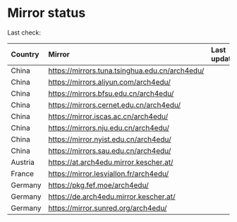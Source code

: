 <script src="./time.js"></script>
# Mirror status
Last check: <script type="text/javascript">localize(1710803873.4894912);</script>

|Country|Mirror|Last update|
|:------|:-----|:----------|
|China|https://mirrors.tuna.tsinghua.edu.cn/arch4edu/|<script type="text/javascript">localize(1710743550);</script>|
|China|https://mirrors.aliyun.com/arch4edu/|<script type="text/javascript">localize(1710786591);</script>|
|China|https://mirrors.bfsu.edu.cn/arch4edu/|<script type="text/javascript">localize(1710786591);</script>|
|China|https://mirrors.cernet.edu.cn/arch4edu/|<script type="text/javascript">localize(1710786591);</script>|
|China|https://mirror.iscas.ac.cn/arch4edu/|<script type="text/javascript">localize(1710786591);</script>|
|China|https://mirrors.nju.edu.cn/arch4edu/|<script type="text/javascript">localize(1710700032);</script>|
|China|https://mirror.nyist.edu.cn/arch4edu/|<script type="text/javascript">localize(1710786591);</script>|
|China|https://mirrors.sau.edu.cn/arch4edu/|<script type="text/javascript">localize(1710786591);</script>|
|Austria|https://at.arch4edu.mirror.kescher.at/|<script type="text/javascript">localize(1710786591);</script>|
|France|https://mirror.lesviallon.fr/arch4edu/|<script type="text/javascript">localize(1710786591);</script>|
|Germany|https://pkg.fef.moe/arch4edu/|<script type="text/javascript">localize(1710786591);</script>|
|Germany|https://de.arch4edu.mirror.kescher.at/|<script type="text/javascript">localize(1710786591);</script>|
|Germany|https://mirror.sunred.org/arch4edu/|<script type="text/javascript">localize(1710786591);</script>|

<script src="./tablefilter/tablefilter.js"></script>
<script src="./table.js"></script>